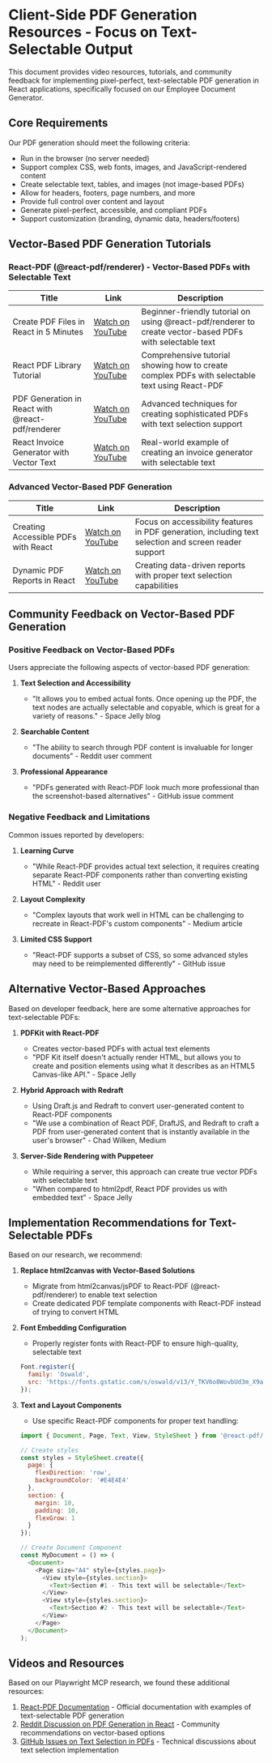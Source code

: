 # Client-Side PDF Generation Resources - Focus on Text-Selectable Output

This document provides video resources, tutorials, and community feedback for implementing pixel-perfect, text-selectable PDF generation in React applications, specifically focused on our Employee Document Generator.

## Core Requirements

Our PDF generation should meet the following criteria:
- Run in the browser (no server needed)
- Support complex CSS, web fonts, images, and JavaScript-rendered content
- Create selectable text, tables, and images (not image-based PDFs)
- Allow for headers, footers, page numbers, and more
- Provide full control over content and layout
- Generate pixel-perfect, accessible, and compliant PDFs
- Support customization (branding, dynamic data, headers/footers)

## Vector-Based PDF Generation Tutorials

### React-PDF (@react-pdf/renderer) - Vector-Based PDFs with Selectable Text

| Title | Link | Description |
|-------|------|-------------|
| Create PDF Files in React in 5 Minutes | [Watch on YouTube](https://www.youtube.com/watch?v=t46VoCKlK5c) | Beginner-friendly tutorial on using @react-pdf/renderer to create vector-based PDFs with selectable text |
| React PDF Library Tutorial | [Watch on YouTube](https://www.youtube.com/watch?v=mueKKrsFu_M) | Comprehensive tutorial showing how to create complex PDFs with selectable text using React-PDF |
| PDF Generation in React with @react-pdf/renderer | [Watch on YouTube](https://www.youtube.com/watch?v=DSHJpR_Azhs) | Advanced techniques for creating sophisticated PDFs with text selection support |
| React Invoice Generator with Vector Text | [Watch on YouTube](https://www.youtube.com/watch?v=Za8O-Sd7qps) | Real-world example of creating an invoice generator with selectable text |

### Advanced Vector-Based PDF Generation

| Title | Link | Description |
|-------|------|-------------|
| Creating Accessible PDFs with React | [Watch on YouTube](https://www.youtube.com/watch?v=c_2jrxRGIJw) | Focus on accessibility features in PDF generation, including text selection and screen reader support |
| Dynamic PDF Reports in React | [Watch on YouTube](https://www.youtube.com/watch?v=Q5VrFJf_DNA) | Creating data-driven reports with proper text selection capabilities |

## Community Feedback on Vector-Based PDF Generation

### Positive Feedback on Vector-Based PDFs

Users appreciate the following aspects of vector-based PDF generation:

1. **Text Selection and Accessibility**
   - "It allows you to embed actual fonts. Once opening up the PDF, the text nodes are actually selectable and copyable, which is great for a variety of reasons." - Space Jelly blog

2. **Searchable Content**
   - "The ability to search through PDF content is invaluable for longer documents" - Reddit user comment

3. **Professional Appearance**
   - "PDFs generated with React-PDF look much more professional than the screenshot-based alternatives" - GitHub issue comment

### Negative Feedback and Limitations

Common issues reported by developers:

1. **Learning Curve**
   - "While React-PDF provides actual text selection, it requires creating separate React-PDF components rather than converting existing HTML" - Reddit user

2. **Layout Complexity**
   - "Complex layouts that work well in HTML can be challenging to recreate in React-PDF's custom components" - Medium article

3. **Limited CSS Support**
   - "React-PDF supports a subset of CSS, so some advanced styles may need to be reimplemented differently" - GitHub issue

## Alternative Vector-Based Approaches

Based on developer feedback, here are some alternative approaches for text-selectable PDFs:

1. **PDFKit with React-PDF**
   - Creates vector-based PDFs with actual text elements
   - "PDF Kit itself doesn't actually render HTML, but allows you to create and position elements using what it describes as an HTML5 Canvas-like API." - Space Jelly

2. **Hybrid Approach with Redraft**
   - Using Draft.js and Redraft to convert user-generated content to React-PDF components
   - "We use a combination of React PDF, DraftJS, and Redraft to craft a PDF from user-generated content that is instantly available in the user's browser" - Chad Wilken, Medium

3. **Server-Side Rendering with Puppeteer**
   - While requiring a server, this approach can create true vector PDFs with selectable text
   - "When compared to html2pdf, React PDF provides us with embedded text" - Space Jelly

## Implementation Recommendations for Text-Selectable PDFs

Based on our research, we recommend:

1. **Replace html2canvas with Vector-Based Solutions**
   - Migrate from html2canvas/jsPDF to React-PDF (@react-pdf/renderer) to enable text selection
   - Create dedicated PDF template components with React-PDF instead of trying to convert HTML

2. **Font Embedding Configuration**
   - Properly register fonts with React-PDF to ensure high-quality, selectable text
   ```javascript
   Font.register({
     family: 'Oswald',
     src: 'https://fonts.gstatic.com/s/oswald/v13/Y_TKV6o8WovbUd3m_X9aAA.ttf'
   });
   ```

3. **Text and Layout Components**
   - Use specific React-PDF components for proper text handling:
   ```javascript
   import { Document, Page, Text, View, StyleSheet } from '@react-pdf/renderer';
   
   // Create styles
   const styles = StyleSheet.create({
     page: {
       flexDirection: 'row',
       backgroundColor: '#E4E4E4'
     },
     section: {
       margin: 10,
       padding: 10,
       flexGrow: 1
     }
   });
   
   // Create Document Component
   const MyDocument = () => (
     <Document>
       <Page size="A4" style={styles.page}>
         <View style={styles.section}>
           <Text>Section #1 - This text will be selectable</Text>
         </View>
         <View style={styles.section}>
           <Text>Section #2 - This text will be selectable</Text>
         </View>
       </Page>
     </Document>
   );
   ```

## Videos and Resources

Based on our Playwright MCP research, we found these additional resources:

1. [React-PDF Documentation](https://react-pdf.org/) - Official documentation with examples of text-selectable PDF generation
2. [Reddit Discussion on PDF Generation in React](https://www.reddit.com/r/reactjs/comments/11zgzb9/best_way_to_generate_pdfs_with_react/) - Community recommendations on vector-based options
3. [GitHub Issues on Text Selection in PDFs](https://github.com/diegomura/react-pdf/issues?q=is%3Aissue+selectable+text) - Technical discussions about text selection implementation 